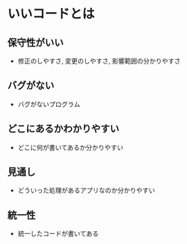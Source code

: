 # いいコードとは

## 保守性がいい

- 修正のしやすさ, 変更のしやすさ, 影響範囲の分かりやすさ

## バグがない

- バグがないプログラム

## どこにあるかわかりやすい

- どこに何が書いてあるか分かりやすい

## 見通し

- どういった処理があるアプリなのか分かりやすい

## 統一性

- 統一したコードが書いてある
